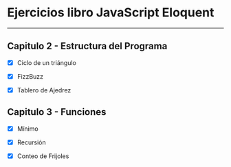 # Ejercicios libro JavaScript Eloquent

---
## Capitulo 2 - Estructura del Programa

- [x] Ciclo de un triángulo
- [x] FizzBuzz
- [x] Tablero de Ajedrez


## Capitulo 3 - Funciones
- [x] Mínimo
- [x] Recursión
- [x] Conteo de Frijoles




